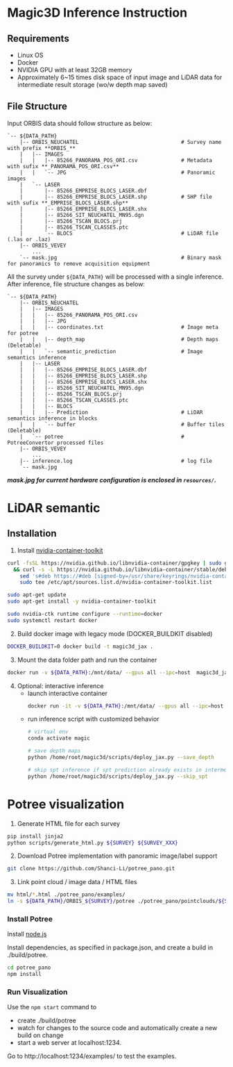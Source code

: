 # Magic3D Inference Instruction

## Requirements

- Linux OS
- Docker 
- NVIDIA GPU with at least 32GB memory
- Approximately 6~15 times disk space of input image and LiDAR data for intermediate result storage (wo/w depth map saved)

## File Structure

Input ORBIS data should follow structure as below:

```
`-- ${DATA_PATH}
    |-- ORBIS_NEUCHATEL                                 # Survey name with prefix **ORBIS_**
    |   |-- IMAGES
    |   |   |-- 85266_PANORAMA_POS_ORI.csv              # Metadata with sufix **_PANORAMA_POS_ORI.csv**
    |   |   `-- JPG                                     # Panoramic images
    |   `-- LASER
    |       |-- 85266_EMPRISE_BLOCS_LASER.dbf
    |       |-- 85266_EMPRISE_BLOCS_LASER.shp           # SHP file with sufix **_EMPRISE_BLOCS_LASER.shp**
    |       |-- 85266_EMPRISE_BLOCS_LASER.shx
    |       |-- 85266_SIT_NEUCHATEL_MN95.dgn
    |       |-- 85266_TSCAN_BLOCS.prj
    |       |-- 85266_TSCAN_CLASSES.ptc
    |       `-- BLOCS                                   # LiDAR file (.las or .laz)
    |-- ORBIS_VEVEY
        ...
    `-- mask.jpg                                        # Binary mask for panoramics to remove acquisition equipment
```

All the survey under `${DATA_PATH}` will be processed with a single inference. After inference, file structure changes as below:

```
`-- ${DATA_PATH}
    |-- ORBIS_NEUCHATEL
    |   |-- IMAGES
    |   |   |-- 85266_PANORAMA_POS_ORI.csv
    |   |   |-- JPG
    |   |   |-- coordinates.txt                         # Image meta for potree
    |   |   |-- depth_map                               # Depth maps (Deletable) 
    |   |   `-- semantic_prediction                     # Image semantics inference
    |   |-- LASER
    |   |   |-- 85266_EMPRISE_BLOCS_LASER.dbf
    |   |   |-- 85266_EMPRISE_BLOCS_LASER.shp
    |   |   |-- 85266_EMPRISE_BLOCS_LASER.shx
    |   |   |-- 85266_SIT_NEUCHATEL_MN95.dgn
    |   |   |-- 85266_TSCAN_BLOCS.prj
    |   |   |-- 85266_TSCAN_CLASSES.ptc
    |   |   |-- BLOCS
    |   |   |-- Prediction                              # LiDAR semantics inference in blocks
    |   |   `-- buffer                                  # Buffer tiles (Deletable)    
    |   `-- potree                                      # PotreeConvertor processed files
    |-- ORBIS_VEVEY
        ... 
    |-- inference.log                                   # log file 
    `-- mask.jpg
```
_**mask.jpg for current hardware configuration is enclosed in `resources/`.**_


# LiDAR semantic 

## Installation 

1. Install [nvidia-container-toolkit](https://docs.nvidia.com/datacenter/cloud-native/container-toolkit/latest/install-guide.html)

```bash
curl -fsSL https://nvidia.github.io/libnvidia-container/gpgkey | sudo gpg --dearmor -o /usr/share/keyrings/nvidia-container-toolkit-keyring.gpg \
  && curl -s -L https://nvidia.github.io/libnvidia-container/stable/deb/nvidia-container-toolkit.list | \
    sed 's#deb https://#deb [signed-by=/usr/share/keyrings/nvidia-container-toolkit-keyring.gpg] https://#g' | \
    sudo tee /etc/apt/sources.list.d/nvidia-container-toolkit.list

sudo apt-get update
sudo apt-get install -y nvidia-container-toolkit

sudo nvidia-ctk runtime configure --runtime=docker
sudo systemctl restart docker
```

2. Build docker image with legacy mode (DOCKER_BUILDKIT disabled)

```bash
DOCKER_BUILDKIT=0 docker build -t magic3d_jax .
```

3. Mount the data folder path and run the container
```bash
docker run -v ${DATA_PATH}:/mnt/data/ --gpus all --ipc=host  magic3d_jax
```

4. Optional: interactive inference
    - launch interactive container
        ```bash
        docker run -it -v ${DATA_PATH}:/mnt/data/ --gpus all --ipc=host  magic3d_jax /bin/bash   
        ```
    - run inference script with customized behavior
        ```bash
        # virtual env
        conda activate magic

        # save depth maps
        python /home/root/magic3d/scripts/deploy_jax.py --save_depth

        # skip spt inference if spt prediction already exists in intermediate buffered tiles 
        python /home/root/magic3d/scripts/deploy_jax.py --skip_spt
        ```

# Potree visualization


1. Generate HTML file for each survey 

```bash
pip install jinja2
python scripts/generate_html.py ${SURVEY} ${SURVEY_XXX}
```

2. Download Potree implementation with panoramic image/label support

```bash
git clone https://github.com/Shanci-Li/potree_pano.git
```

3. Link point cloud / image data / HTML files

```bash
mv html/*.html ./potree_pano/examples/
ln -s ${DATA_PATH}/ORBIS_${SURVEY}/potree ./potree_pano/pointclouds/${SURVEY}
```

### Install Potree

Install [node.js](http://nodejs.org/)

Install dependencies, as specified in package.json, and create a build in ./build/potree.

```bash
cd potree_pano
npm install
```

### Run Visualization

Use the `npm start` command to 

* create ./build/potree 
* watch for changes to the source code and automatically create a new build on change
* start a web server at localhost:1234. 

Go to http://localhost:1234/examples/ to test the examples.
